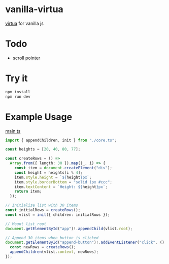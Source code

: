 # vanilla-virtua

[virtua](https://github.com/inokawa/virtua) for vanilla js

# Todo

- scroll pointer

# Try it

```bash
npm install
npm run dev
```

# Example Usage

[main.ts](./src/main.ts)

```ts
import { appendChildren, init } from "./core.ts";

const heights = [20, 40, 80, 77];

const createRows = () =>
  Array.from({ length: 30 }).map((_, i) => {
    const item = document.createElement("div");
    const height = heights[i % 4];
    item.style.height = `${height}px`;
    item.style.borderBottom = "solid 1px #ccc";
    item.textContent = `Height: ${height}px`;
    return item;
  });

// Initialize list with 30 items
const initialRows = createRows();
const vlist = init({ children: initialRows });

// Mount list root
document.getElementById("app")!.appendChild(vlist.root);

// Append 30 items when button is clicked
document.getElementById("append-button")!.addEventListener("click", () => {
  const newRows = createRows();
  appendChildren(vlist.context, newRows);
});
```

